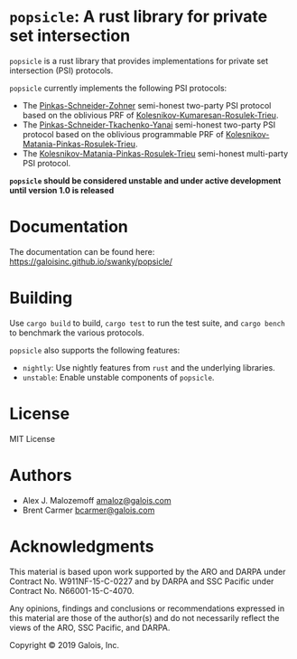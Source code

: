 # `popsicle`: A rust library for private set intersection

`popsicle` is a rust library that provides implementations for private
set intersection (PSI) protocols.

`popsicle` currently implements the following PSI protocols:

* The [Pinkas-Schneider-Zohner](https://eprint.iacr.org/2016/930) semi-honest two-party PSI protocol based on the
  oblivious PRF of [Kolesnikov-Kumaresan-Rosulek-Trieu](https://eprint.iacr.org/2016/799).
* The [Pinkas-Schneider-Tkachenko-Yanai](https://eprint.iacr.org/2019/241) semi-honest two-party PSI protocol based
  on the oblivious programmable PRF of [Kolesnikov-Matania-Pinkas-Rosulek-Trieu](https://eprint.iacr.org/2017/799).
* The [Kolesnikov-Matania-Pinkas-Rosulek-Trieu](https://eprint.iacr.org/2017/799) semi-honest multi-party PSI
  protocol.

**`popsicle` should be considered unstable and under active development until
version 1.0 is released**

# Documentation

The documentation can be found here: <https://galoisinc.github.io/swanky/popsicle/>

# Building

Use `cargo build` to build, `cargo test` to run the test suite, and `cargo
bench` to benchmark the various protocols.

`popsicle` also supports the following features:

* `nightly`: Use nightly features from `rust` and the underlying libraries.
* `unstable`: Enable unstable components of `popsicle`.

# License

MIT License

# Authors

- Alex J. Malozemoff <amaloz@galois.com>
- Brent Carmer <bcarmer@galois.com>

# Acknowledgments

This material is based upon work supported by the ARO and DARPA under Contract
No. W911NF-15-C-0227 and by DARPA and SSC Pacific under Contract No.
N66001-15-C-4070.

Any opinions, findings and conclusions or recommendations expressed in this
material are those of the author(s) and do not necessarily reflect the views of
the ARO, SSC Pacific, and DARPA.

Copyright © 2019 Galois, Inc.
